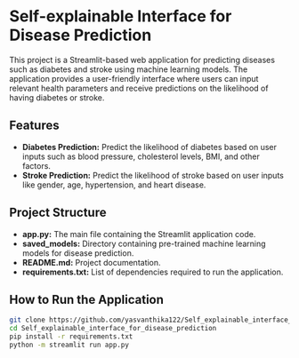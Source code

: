 # Self-explainable Interface for Disease Prediction

This project is a Streamlit-based web application for predicting diseases such as diabetes and stroke using machine learning models. The application provides a user-friendly interface where users can input relevant health parameters and receive predictions on the likelihood of having diabetes or stroke.

## Features
- **Diabetes Prediction:** Predict the likelihood of diabetes based on user inputs such as blood pressure, cholesterol levels, BMI, and other factors.
- **Stroke Prediction:** Predict the likelihood of stroke based on user inputs like gender, age, hypertension, and heart disease.

## Project Structure
- **app.py:** The main file containing the Streamlit application code.
- **saved_models:** Directory containing pre-trained machine learning models for disease prediction.
- **README.md:** Project documentation.
- **requirements.txt:** List of dependencies required to run the application.

## How to Run the Application

```bash
git clone https://github.com/yasvanthika122/Self_explainable_interface_for_disease_prediction.git
cd Self_explainable_interface_for_disease_prediction
pip install -r requirements.txt
python -m streamlit run app.py
